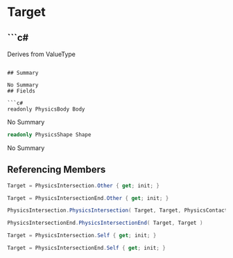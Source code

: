 # Target

## ```c#
Derives from ValueType
```

## Summary

No Summary
## Fields

```c#
readonly PhysicsBody Body
```
No Summary
```c#
readonly PhysicsShape Shape
```
No Summary
## Referencing Members

```c#
Target = PhysicsIntersection.Other { get; init; } 
```
```c#
Target = PhysicsIntersectionEnd.Other { get; init; } 
```
```c#
PhysicsIntersection.PhysicsIntersection( Target, Target, PhysicsContact ) 
```
```c#
PhysicsIntersectionEnd.PhysicsIntersectionEnd( Target, Target ) 
```
```c#
Target = PhysicsIntersection.Self { get; init; } 
```
```c#
Target = PhysicsIntersectionEnd.Self { get; init; } 
```
